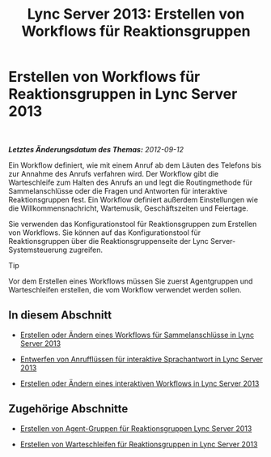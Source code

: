 ﻿---
title: 'Lync Server 2013: Erstellen von Workflows für Reaktionsgruppen'
TOCTitle: Erstellen von Workflows für Reaktionsgruppen
ms:assetid: 41272258-728d-42bd-b4d4-2a499734c720
ms:mtpsurl: https://technet.microsoft.com/de-de/library/Gg425918(v=OCS.15)
ms:contentKeyID: 49293800
ms.date: 05/19/2016
mtps_version: v=OCS.15
ms.translationtype: HT
---

# Erstellen von Workflows für Reaktionsgruppen in Lync Server 2013

 

_**Letztes Änderungsdatum des Themas:** 2012-09-12_

Ein Workflow definiert, wie mit einem Anruf ab dem Läuten des Telefons bis zur Annahme des Anrufs verfahren wird. Der Workflow gibt die Warteschleife zum Halten des Anrufs an und legt die Routingmethode für Sammelanschlüsse oder die Fragen und Antworten für interaktive Reaktionsgruppen fest. Ein Workflow definiert außerdem Einstellungen wie die Willkommensnachricht, Wartemusik, Geschäftszeiten und Feiertage.

Sie verwenden das Konfigurationstool für Reaktionsgruppen zum Erstellen von Workflows. Sie können auf das Konfigurationstool für Reaktionsgruppen über die Reaktionsgruppenseite der Lync Server-Systemsteuerung zugreifen.


> [!TIP]
> Vor dem Erstellen eines Workflows müssen Sie zuerst Agentgruppen und Warteschleifen erstellen, die vom Workflow verwendet werden sollen.



## In diesem Abschnitt

  - [Erstellen oder Ändern eines Workflows für Sammelanschlüsse in Lync Server 2013](lync-server-2013-create-or-modify-a-hunt-group-workflow.md)

  - [Entwerfen von Anrufflüssen für interaktive Sprachantwort in Lync Server 2013](lync-server-2013-design-interactive-voice-response-call-flows.md)

  - [Erstellen oder Ändern eines interaktiven Workflows in Lync Server 2013](lync-server-2013-create-or-modify-an-interactive-workflow.md)

## Zugehörige Abschnitte

  - [Erstellen von Agent-Gruppen für Reaktionsgruppen Lync Server 2013](lync-server-2013-create-response-group-agent-groups.md)

  - [Erstellen von Warteschleifen für Reaktionsgruppen in Lync Server 2013](lync-server-2013-create-response-group-queues.md)

